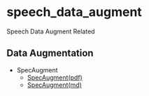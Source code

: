 # speech_data_augment
Speech Data Augment Related


## Data Augmentation
- SpecAugment
    - [SpecAugment(pdf)][1]
    - [SpecAugment(md)][2]




[1]:pdf/SpecAugment.pdf
[2]:md/SpecAugment.md